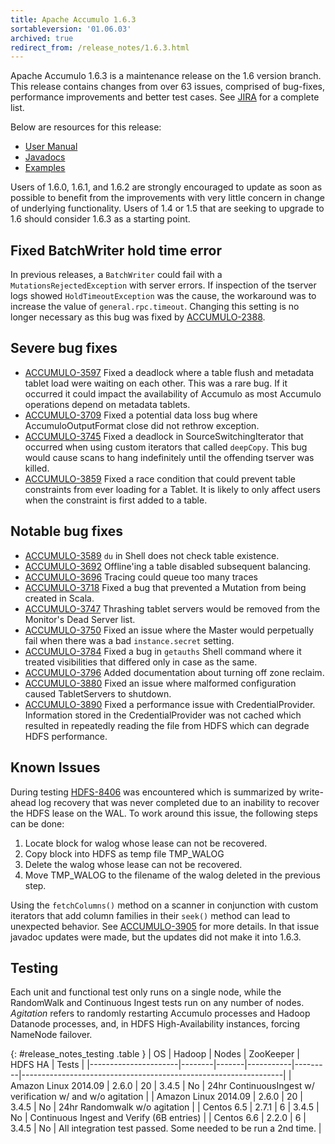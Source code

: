 ```yaml
---
title: Apache Accumulo 1.6.3
sortableversion: '01.06.03'
archived: true
redirect_from: /release_notes/1.6.3.html
---
```


Apache Accumulo 1.6.3 is a maintenance release on the 1.6 version branch.
This release contains changes from over 63 issues, comprised of bug-fixes,
performance improvements and better test cases. See [JIRA][JIRA_163] for a
complete list.

Below are resources for this release:

* [User Manual](/1.6/accumulo_user_manual.html)
* [Javadocs](/1.6/apidocs)
* [Examples](/1.6/examples)

Users of 1.6.0, 1.6.1, and 1.6.2 are strongly encouraged to update as soon as
possible to benefit from the improvements with very little concern in change
of underlying functionality. Users of 1.4 or 1.5 that are seeking to upgrade
to 1.6 should consider 1.6.3 as a starting point.

## Fixed BatchWriter hold time error

In previous releases, a `BatchWriter` could fail with a
`MutationsRejectedException` with server errors. If inspection of the tserver
logs showed `HoldTimeoutException` was the cause, the workaround was to
increase the value of `general.rpc.timeout`. Changing this setting is no
longer necessary as this bug was fixed by [ACCUMULO-2388][ACCUMULO-2388].

## Severe bug fixes

 * [ACCUMULO-3597][ACCUMULO-3597] Fixed a deadlock where a table flush and
   metadata tablet load were waiting on each other.  This was a rare bug. If it
   occurred it could impact the availability of Accumulo as most Accumulo
   operations depend on metadata tablets.
 * [ACCUMULO-3709][ACCUMULO-3709] Fixed a potential data loss bug where
   AccumuloOutputFormat close did not rethrow exception.
 * [ACCUMULO-3745][ACCUMULO-3745] Fixed a deadlock in SourceSwitchingIterator
   that occurred when using custom iterators that called `deepCopy`.  This bug
   would cause scans to hang indefinitely until the offending tserver was killed.
 * [ACCUMULO-3859][ACCUMULO-3859] Fixed a race condition that could prevent table
   constraints from ever loading for a Tablet. It is likely to only affect users
   when the constraint is first added to a table.

## Notable bug fixes

 * [ACCUMULO-3589][ACCUMULO-3589] `du` in Shell does not check table existence.
 * [ACCUMULO-3692][ACCUMULO-3692] Offline'ing a table disabled subsequent balancing.
 * [ACCUMULO-3696][ACCUMULO-3696] Tracing could queue too many traces
 * [ACCUMULO-3718][ACCUMULO-3718] Fixed a bug that prevented a Mutation from
   being created in Scala.
 * [ACCUMULO-3747][ACCUMULO-3747] Thrashing tablet servers would be removed from the Monitor's Dead Server list.
 * [ACCUMULO-3750][ACCUMULO-3750] Fixed an issue where the Master would perpetually
   fail when there was a bad `instance.secret` setting.
 * [ACCUMULO-3784][ACCUMULO-3784] Fixed a bug in `getauths` Shell command where it
   treated visibilities that differed only in case as the same.
 * [ACCUMULO-3796][ACCUMULO-3796] Added documentation about turning off zone
   reclaim.
 * [ACCUMULO-3880][ACCUMULO-3880] Fixed an issue where malformed configuration caused
   TabletServers to shutdown.
 * [ACCUMULO-3890][ACCUMULO-3890] Fixed a performance issue with CredentialProvider. Information
   stored in the CredentialProvider was not cached which resulted in repeatedly reading the
   file from HDFS which can degrade HDFS performance.

## Known Issues

During testing [HDFS-8406][1] was encountered which is summarized by write-ahead log recovery
that was never completed due to an inability to recover the HDFS lease on the WAL. To work around
this issue, the following steps can be done:

 1. Locate block for walog whose lease can not be recovered.
 2. Copy block into HDFS as temp file TMP_WALOG
 3. Delete the walog whose lease can not be recovered.
 4. Move TMP_WALOG to the filename of the walog deleted in the previous step.

Using the `fetchColumns()` method on a scanner in conjunction with custom iterators that 
add column families in their `seek()` method can lead to unexpected behavior.  See 
[ACCUMULO-3905][ACCUMULO-3905] for more details.  In that issue javadoc updates were made,
but the updates did not make it into 1.6.3. 

## Testing

Each unit and functional test only runs on a single node, while the RandomWalk
and Continuous Ingest tests run on any number of nodes. *Agitation* refers to
randomly restarting Accumulo processes and Hadoop Datanode processes, and, in
HDFS High-Availability instances, forcing NameNode failover.

{: #release_notes_testing .table }
| OS                   | Hadoop | Nodes | ZooKeeper | HDFS HA | Tests                                                           |
|----------------------|--------|-------|-----------|---------|-----------------------------------------------------------------|
| Amazon Linux 2014.09 | 2.6.0  | 20    | 3.4.5     | No      | 24hr ContinuousIngest w/ verification w/ and w/o agitation      |
| Amazon Linux 2014.09 | 2.6.0  | 20    | 3.4.5     | No      | 24hr Randomwalk w/o agitation                                   |
| Centos 6.5           | 2.7.1  | 6     | 3.4.5     | No      | Continuous Ingest and Verify (6B entries)                       |
| Centos 6.6           | 2.2.0  | 6     | 3.4.5     | No      | All integration test passed.  Some needed to be run a 2nd time. |

[1]: https://issues.apache.org/jira/browse/HDFS-8406

[ACCUMULO-2388]: https://issues.apache.org/jira/browse/ACCUMULO-2388
[ACCUMULO-3589]: https://issues.apache.org/jira/browse/ACCUMULO-3589
[ACCUMULO-3597]: https://issues.apache.org/jira/browse/ACCUMULO-3597
[ACCUMULO-3692]: https://issues.apache.org/jira/browse/ACCUMULO-3692
[ACCUMULO-3696]: https://issues.apache.org/jira/browse/ACCUMULO-3696
[ACCUMULO-3709]: https://issues.apache.org/jira/browse/ACCUMULO-3709
[ACCUMULO-3718]: https://issues.apache.org/jira/browse/ACCUMULO-3718
[ACCUMULO-3745]: https://issues.apache.org/jira/browse/ACCUMULO-3745
[ACCUMULO-3747]: https://issues.apache.org/jira/browse/ACCUMULO-3747
[ACCUMULO-3750]: https://issues.apache.org/jira/browse/ACCUMULO-3750
[ACCUMULO-3784]: https://issues.apache.org/jira/browse/ACCUMULO-3784
[ACCUMULO-3796]: https://issues.apache.org/jira/browse/ACCUMULO-3796
[ACCUMULO-3859]: https://issues.apache.org/jira/browse/ACCUMULO-3859
[ACCUMULO-3880]: https://issues.apache.org/jira/browse/ACCUMULO-3880
[ACCUMULO-3890]: https://issues.apache.org/jira/browse/ACCUMULO-3890
[ACCUMULO-3905]: https://issues.apache.org/jira/browse/ACCUMULO-3905
[JIRA_163]: https://issues.apache.org/jira/browse/ACCUMULO/fixforversion/12329154
